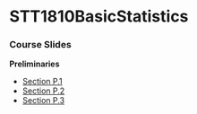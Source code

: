 # STT1810BasicStatistics

### **Course Slides**

**Preliminaries**

* [Section P.1](https://stat-jet-asu.github.io/Slides/STT1810/CHP_1.html#1)
* [Section P.2](https://stat-jet-asu.github.io/Slides/STT1810/CHP_2.html#1)
* [Section P.3](https://stat-jet-asu.github.io/Slides/STT1810/CHP_3.html#1)
